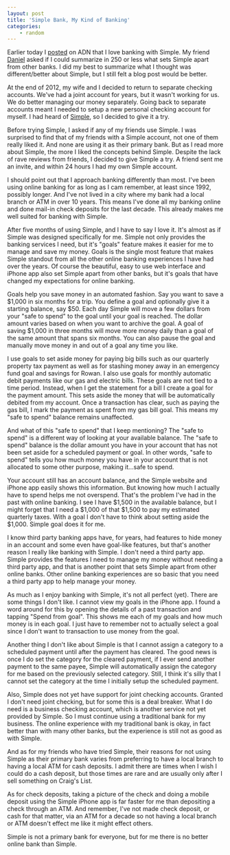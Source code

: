 ```yaml
---
layout: post
title: 'Simple Bank, My Kind of Banking'
categories:
    - random
---
```

Earlier today I [posted][simplepost] on ADN that I love banking with Simple. My friend [Daniel][daniel] asked if I could summarize in 250 or less what sets Simple apart from other banks. I did my best to summarize what I thought was different/better about Simple, but I still felt a blog post would be better.

At the end of 2012, my wife and I decided to return to separate checking accounts. We've had a joint account for years, but it wasn't working for us. We do better managing our money separately. Going back to separate accounts meant I needed to setup a new personal checking account for myself. I had heard of [Simple][simple], so I decided to give it a try.

Before trying Simple, I asked if any of my friends use Simple. I was surprised to find that of my friends with a Simple account, not one of them really liked it. And none are using it as their primary bank. But as I read more about Simple, the more I liked the concepts behind Simple. Despite the lack of rave reviews from friends, I decided to give Simple a try. A friend sent me an invite, and within 24 hours I had my own Simple account.

I should point out that I approach banking differently than most. I've been using online banking for as long as I cam remember, at least since 1992, possibly longer. And I've not lived in a city where my bank had a local branch or ATM in over 10 years. This means I've done all my banking online and done mail-in check deposits for the last decade. This already makes me well suited for banking with Simple.

After five months of using Simple, and I have to say I love it. It's almost as if Simple was designed specifically for me. Simple not only provides the banking services I need, but it's "goals" feature makes it easier for me to manage and save my money. Goals is the single most feature that makes Simple standout from all the other online banking experiences I have had over the years. Of course the beautiful, easy to use web interface and iPhone app also set Simple apart from other banks, but it's goals that have changed my expectations for online banking.

Goals help you save money in an automated fashion. Say you want to save a $1,000 in six months for a trip. You define a goal and optionally give it a starting balance, say $50. Each day Simple will move a few dollars from your "safe to spend" to the goal until your goal is reached. The dollar amount varies based on when you want to archive the goal. A goal of saving $1,000 in three months will move more money daily than a goal of the same amount that spans six months. You can also pause the goal and manually move money in and out of a goal any time you like.

I use goals to set aside money for paying big bills such as our quarterly property tax payment as well as for stashing money away in an emergency fund goal and savings for Rowan. I also use goals for monthly automatic debit payments like our gas and electric bills. These goals are not tied to a time period. Instead, when I get the statement for a bill I create a goal for the payment amount. This sets aside the money that will be automatically debited from my account. Once a transaction has clear, such as paying the gas bill, I mark the payment as spent from my gas bill goal. This means my "safe to spend" balance remains unaffected.

And what of this "safe to spend" that I keep mentioning? The "safe to spend" is a different way of looking at your available balance. The "safe to spend" balance is the dollar amount you have in your account that has not been set aside for a scheduled payment or goal. In other words, "safe to spend" tells you how much money you have in your account that is not allocated to some other purpose, making it...safe to spend. 

Your account still has an account balance, and the Simple website and iPhone app easily shows this information. But knowing how much I actually have to spend helps me not overspend. That's the problem I've had in the past with online banking. I see I have $1,500 in the available balance, but I might forget that I need a $1,000 of that $1,500 to pay my estimated quarterly taxes. With a goal I don't have to think about setting aside the $1,000. Simple goal does it for me.

I know third party banking apps have, for years, had features to hide money in an account and some even have goal-like features, but that's another reason I really like banking with Simple. I don't need a third party app. Simple provides the features I need to manage my money without needing a third party app, and that is another point that sets Simple apart from other online banks. Other online banking experiences are so basic that you need a third party app to help manage your money.

As much as I enjoy banking with Simple, it's not all perfect (yet). There are some things I don't like. I cannot view my goals in the iPhone app. I found a word around for this by opening the details of a past transaction and tapping "Spend from goal". This shows me each of my goals and how much money is in each goal. I just have to remember not to actually select a goal since I don't want to transaction to use money from the goal.

Another thing I don't like about Simple is that I cannot assign a category to a scheduled payment until after the payment has cleared. The good news is once I do set the category for the cleared payment, if I ever send another payment to the same payee, Simple will automatically assign the category for me based on the previously selected category. Still, I think it's silly that I cannot set the category at the time I initially setup the scheduled payment. 

Also, Simple does not yet have support for joint checking accounts. Granted I don't need joint checking, but for some this is a deal breaker. What I do need is a business checking account, which is another service not yet provided by Simple. So I must continue using a traditional bank for my business. The online experience with my traditional bank is okay, in fact better than with many other banks, but the experience is still not as good as with Simple.

And as for my friends who have tried Simple, their reasons for not using Simple as their primary bank varies from preferring to have a local branch to having a local ATM for cash deposits. I admit there are times when I wish I could do a cash deposit, but those times are rare and are usually only after I sell something on Craig's List. 

As for check deposits, taking a picture of the check and doing a mobile deposit using the Simple iPhone app is far faster for me than depositing a check through an ATM. And remember, I've not made check deposit, or cash for that matter, via an ATM for a decade so not having a local branch or ATM doesn't effect me like it might effect others.

Simple is not a primary bank for everyone, but for me there is no better online bank than Simple.

[simplepost]: https://alpha.app.net/kirbyt/post/5586671
[simple]: https://www.simple.com
[daniel]: https://alpha.app.net/danielpunkass
